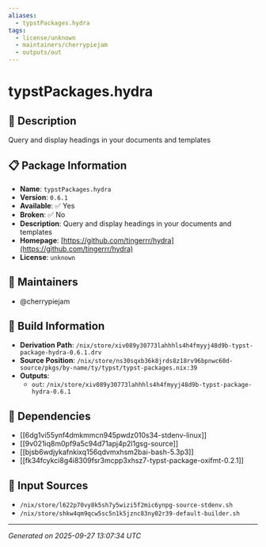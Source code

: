```yaml
---
aliases:
  - typstPackages.hydra
tags:
  - license/unknown
  - maintainers/cherrypiejam
  - outputs/out
---
```


# typstPackages.hydra

## 📝 Description

Query and display headings in your documents and templates

## 📋 Package Information

- **Name**: `typstPackages.hydra`
- **Version**: `0.6.1`
- **Available**: ✅ Yes
- **Broken**: ✅ No
- **Description**: Query and display headings in your documents and templates
- **Homepage**: [https://github.com/tingerrr/hydra](https://github.com/tingerrr/hydra)
- **License**: `unknown`
## 👥 Maintainers

- @cherrypiejam


## 🔧 Build Information

- **Derivation Path**: `/nix/store/xiv089y30773lahhhls4h4fmyyj48d9b-typst-package-hydra-0.6.1.drv`
- **Source Position**: `/nix/store/ns30sqxb36k8jrds8z18rv96bpnwc60d-source/pkgs/by-name/ty/typst/typst-packages.nix:39`
- **Outputs**:
  - `out`:  `/nix/store/xiv089y30773lahhhls4h4fmyyj48d9b-typst-package-hydra-0.6.1`

## 🔗 Dependencies

- [[6dg1vi55ynf4dmkmmcn945pwdz010s34-stdenv-linux]]
- [[9v021iq8m0pf9a5c94d71apj4p2l1gsg-source]]
- [[bjsb6wdjykafnkixq156qdvmxhsm2bai-bash-5.3p3]]
- [[fk34fcykci8g4i8309fsr3mcpp3xhsz7-typst-package-oxifmt-0.2.1]]

## 📁 Input Sources

- `/nix/store/l622p70vy8k5sh7y5wizi5f2mic6ynpg-source-stdenv.sh`
- `/nix/store/shkw4qm9qcw5sc5n1k5jznc83ny02r39-default-builder.sh`

---
*Generated on 2025-09-27 13:07:34 UTC*
